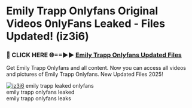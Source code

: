 # Emily Trapp Onlyfans Original Videos 0nlyFans Leaked - Files Updated! (iz3i6)

<h3>🔴 CLICK HERE 🌐==►► <a href="https://tinyurl.com/x26r9saj" rel="nofollow">Emily Trapp Onlyfans Updated Files</a></h3>

Get Emily Trapp Onlyfans and all content. Now you can access all videos and pictures of Emily Trapp Onlyfans. New Updated Files 2025!

[![iz3i6](https://i.imgur.com/LkgZPqh.gif)](https://tinyurl.com/x26r9saj)
emily trapp leaked onlyfans<br>
emily trapp onlyfans leaked<br>
emily trapp onlyfans leaks